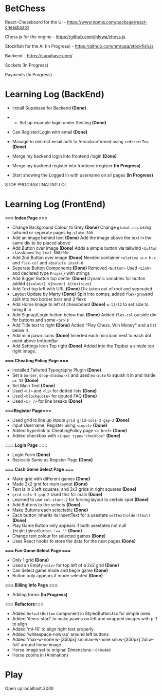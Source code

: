 # BetChess

React-Chessboard for the UI - https://www.npmjs.com/package/react-chessboard

Chess.js for the engine - https://github.com/jhlywa/chess.js

Stockfish for the AI (In Progress) - https://github.com/nmrugg/stockfish.js

Backend - https://supabase.com/

Sockets (In Progress)

Payments (In Progress)

# Learning Log (BackEnd)

- Install Supabase for Backend **(Done)**
- - Set up example login under /testing **(Done)**
- Can Register/Login with email **(Done)**
- Manage to redirect email auth to /emailconfirmed using `redirectTo=` **(Done)**
- Merge my backend login into frontend /login **(Done)**
- Merge my backend register into frontend /register **(In Progress)**
  
- Start showing the Logged In with username on all pages **(In Progress)**

STOP PROCRASTINATING LOL

# Learning Log (FrontEnd)

**=== Index Page ===**

- Change Background Colour to Grey **(Done)** Change `global.css` using tailwind or seperate pages `bg-slate-500`
- Add an image behind text **(Done)** Add the image above the text in the same div to be placed above
- Add Button over image **(Done)** Adds a simple button via tailwind `<button className="bg-teal-800/90>`
- Add 2nd Button over image **(Done)** Needed container `relative w-x h-x` and `flex-col` and `absolute inset-0`
- Seperate Button Components **(Done)** Removed `<Button>` Used `<Link>` and declared type `Props{}` with strings
- Add Bigger Button top center **(Done)** Dynamic variables for button added `${colour} ${hover} ${textsize}`
- Add Text top left with URL **(Done)** Div taken out of root and seperated 
- Layout Update by Marty **(Done)** Split into comps, added `flex-grow`and split into two border bars and 3 flexs
- Add Horse Image to left of chessboard **(Done)** `w-11/12` to set size to bring it in
- Add Signup/Login button below that **(Done)** Added `flex-col` outside div for buttons and some `<br>`'s
- Add Title text to right **(Done)** Added "Play Chess, Win Money" and a list below it
- Add mini pawn icons **(Done)** Inserted each mini icon next to each dot point above bottomBar
- Add Settings Icon Top right **(Done)** Added into the Topbar a simple top right image.

**=== Cheating Policy Page ===**

- Installed Tailwind Typography Plugin **(Done)** 
- Set a `border`, `drop-shadow-xl` and used `mx-auto` to squish it in and inside `px-32` **(Done)** 
- Set Main Text **(Done)**
- Used `<ul>` and `<li>` for dotted lists **(Done)** 
- Used `<blockquote>` for qouted FAQ **(Done)** 
- Used `<br />` for line breaks **(Done)** 

**===Register Page===**

- Used grid to line up inputs `grid grid-cols-3 gap-3` **(Done)** 
- Input Username, Register using `<input>` **(Done)** 
- Added hyperlink to CheatingPolicy page `<a href>` **(Done)** 
- Added checkbox with `<input type="checkbox"` **(Done)** 

**=== Login Page ===** 

- Login Form **(Done)**
- Basically Same as Register Page **(Done)**

**=== Cash Game Select Page ===** 

- Make grid with different games **(Done)**
- Made 2x2 grid for main layout **(Done)**
- Text is in 2 left squares, and 3x3 grids in right squares **(Done)**
- `grid-cols-3 gap-2` Used this for main **(Done)**
- Learned to use `col-start-2` for forcing layout to certain spot **(Done)**
- Add Buttons to the selects **(Done)**
- Make Buttons each selectable **(Done)**
- Each button inherits its insertText for a usestate `settextholder(text)` **(Done)**
- Play Game Button only appears if both usestates not null `{highlightedButton !== ""` **(Done)**
- Change text colour for selected games **(Done)**
- Uses React hooks to store the data for the next pages **(Done)**

**=== Fun Game Select Page ===** 

- Only 1 grid **(Done)**
- Used an Empty `<div>` for top left of a 2x2 grid **(Done)**
- Can Select game mode and begin game **(Done)**
- Button only appears if mode selected **(Done)**

**=== Billing Info Page ===** 

- Adding forms **(In Progress)**


**=== Refactors===**

- Added `DefaultButton` component in StyledButton.tsx for simple ones
- Added 'items-start' to make pawns on left and wrapped images with p-1 to align
- Added 'ml-16' to align right text properly
- Added 'whitespace-nowrap' around left buttons
- Added 'max-w-none w-[350px] sm:max-w-none sm:w-[350px]  2xl:w-full' around horse image
- Horse Image set to original Dimensions - `640x480`
- Horse zooms in (Animation)

# Play

Open up localhost:3000

